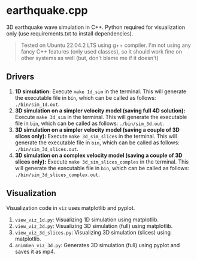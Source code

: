 # earthquake.cpp

3D earthquake wave simulation in C++. Python required for visualization only (use requirements.txt to install dependencies). 

> Tested on Ubuntu 22.04.2 LTS using g++ compiler. I'm not using any fancy C++ features (only used classes), so it should work fine on other systems as well (but, don't blame me if it doesn't)

## Drivers

1. **1D simulation:** Execute `make 1d_sim` in the terminal. This will generate the executable file in `bin`, which can be called as follows: `./bin/sim_1d.out`.
2. **3D simulation on a simpler velocity model (saving full 4D solution):** Execute `make 3d_sim` in the terminal. This will generate the executable file in `bin`, which can be called as follows: `./bin/sim_3d.out`.
3. **3D simulation on a simpler velocity model (saving a couple of 3D slices only):** Execute `make 3d_sim_slices` in the terminal. This will generate the executable file in `bin`, which can be called as follows: `./bin/sim_3d_slices.out`.
4. **3D simulation on a complex velocity model (saving a couple of 3D slices only):** Execute `make 3d_sim_slices_comples` in the terminal. This will generate the executable file in `bin`, which can be called as follows: `./bin/sim_3d_slices_complex.out`.

## Visualization

Visualization code in `viz` uses matplotlib and pyplot.

1. `view_viz_1d.py`: Visualizing 1D simulation using matplotlib.
2. `view_viz_3d.py`: Visualizing 3D simulation (full) using matplotlib.
3. `view_viz_3d_slices.py`: Visualizing 3D simulation (slices) using matplotlib.
4. `animGen_viz_3d.py`: Generates 3D simulation (full) using pyplot and saves it as mp4.